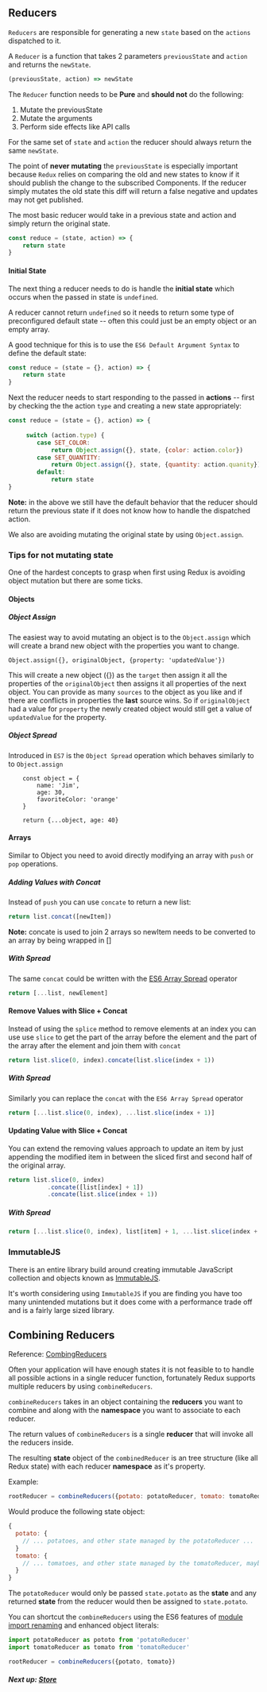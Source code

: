 ## Reducers

`Reducers` are responsible for generating a new `state` based on the `actions` dispatched to it.

A `Reducer` is a function that takes 2 parameters `previousState` and `action` and returns the `newState`.

```javascript 1.8
(previousState, action) => newState
```

The `Reducer` function needs to be **Pure** and __should not__ do the following: 
1. Mutate the previousState
2. Mutate the arguments
3. Perform side effects like API calls

For the same set of `state` and `action` the reducer should always return the same `newState`.

The point of __never mutating__ the `previousState` is especially important because `Redux` relies on comparing the old and
new states to know if it should publish the change to the subscribed Components. If the reducer simply mutates the old state
this diff will return a false negative and updates may not get published.

The most basic reducer would take in a previous state and action and simply return the original state.

```javascript 1.8
const reduce = (state, action) => {
    return state
}
```


#### Initial State


The next thing a reducer needs to do is handle the **initial state** which occurs when the passed in state is `undefined`.

A reducer cannot return `undefined` so it needs to return some type of preconfigured default state -- often this could just
be an empty object or an empty array.

A good technique for this is to use the `ES6 Default Argument Syntax` to define the default state:

```javascript 1.8
const reduce = (state = {}, action) => {
    return state
}
```

Next the reducer needs to start responding to the passed in **actions** -- first by checking the the action `type` and creating
a new state appropriately:

```javascript 1.8
const reduce = (state = {}, action) => {
    
     switch (action.type) {
        case SET_COLOR:
            return Object.assign({}, state, {color: action.color})
        case SET_QUANTITY:
            return Object.assign({}, state, {quantity: action.quanity})
        default:
            return state
}
```

**Note:** in the above we still have the default behavior that the reducer should return the previous state if it does not
know how to handle the dispatched action.

We also are avoiding mutating the original state by using `Object.assign`.

### Tips for not mutating state

One of the hardest concepts to grasp when first using Redux is avoiding object mutation but there are some ticks.

#### Objects

##### Object Assign

The easiest way to avoid mutating an object is to the `Object.assign` which will create a brand new object with the 
properties you want to change.
 
 `Object.assign({}, originalObject, {property: 'updatedValue'})`
 
This will create a new object ({}) as the `target` then assign it all the properties of the `originalObject` then assigns 
it all properties of the next object. You can provide as many `sources` to the object as you like and if there are conflicts in properties
the **last** source wins. So if `originalObject` had a value for `property` the newly created object would still get a value
of `updatedValue` for the property.

##### Object Spread

Introduced in `ES7` is the `Object Spread` operation which behaves similarly to to `Object.assign`

```
    const object = {
        name: 'Jim',
        age: 30,
        favoriteColor: 'orange'
    }

    return {...object, age: 40}
```

#### Arrays

Similar to Object you need to avoid directly modifying an array with `push` or `pop` operations.

##### Adding Values with Concat

Instead of `push` you can use `concate` to return a new list:

```javascript 1.8
return list.concat([newItem])
```

**Note:** concate is used to join 2 arrays so newItem needs to be converted to an array by being wrapped in []

##### With Spread

The same `concat` could be written with the [ES6 Array Spread](../../1_es6/9_spread) operator

```javascript 1.8
return [...list, newElement]
```

#### Remove Values with Slice + Concat

Instead of using the `splice` method to remove elements at an index you can use use `slice` to get the part of
the array before the element and the part of the array after the element and join them with `concat`

```javascript 1.8
return list.slice(0, index).concate(list.slice(index + 1))
```

##### With Spread

Similarly you can replace the `concat` with the `ES6 Array Spread` operator

```javascript 1.8
return [...list.slice(0, index), ...list.slice(index + 1)]
```

#### Updating Value with Slice + Concat

You can extend the removing values approach to update an item by just appending the modified item in between the sliced
first and second half of the original array.

```javascript 1.8
return list.slice(0, index)
           .concate([list[index] + 1])
           .concate(list.slice(index + 1))
```

##### With Spread

```javascript 1.8
return [...list.slice(0, index), list[item] + 1, ...list.slice(index + 1)]
```

### ImmutableJS

There is an entire library build around creating immutable JavaScript collection and objects known as [ImmutableJS](https://facebook.github.io/immutable-js/).

It's worth considering using `ImmutableJS` if you are finding you have too many unintended mutations but it does come with a 
performance trade off and is a fairly large sized library.


## Combining Reducers

Reference: [CombingReducers](https://redux.js.org/docs/recipes/reducers/UsingCombineReducers.html)

Often your application will have enough states it is not feasible to to handle all possible actions in a single reducer function,
fortunately Redux supports multiple reducers by using `combineReducers`.

`combineReducers` takes in an object containing the **reducers** you want to combine and along with the **namespace** you want
to associate to each reducer.

The return values of `combineReducers` is a single **reducer** that will invoke all the reducers inside. 

The resulting **state** object of the `combinedReducer` is an tree structure (like all Redux state) with each reducer **namespace**
as it's property.

Example:

```javascript 1.8
rootReducer = combineReducers({potato: potatoReducer, tomato: tomatoReducer})
```

Would produce the following state object:

```javascript 1.8
{
  potato: {
    // ... potatoes, and other state managed by the potatoReducer ... 
  }
  tomato: {
    // ... tomatoes, and other state managed by the tomatoReducer, maybe some nice sauce? ...
  }
}
```

The `potatoReducer` would only be passed `state.potato` as the **state** and any returned **state** from the reducer 
would then be assigned to `state.potato`.

You can shortcut the `combineReducers` using the ES6 features of [module import renaming](../../1_es6/6_modules/readme.md#renaming-named-imports) and enhanced object literals:

```javascript 1.8
import potatoReducer as pototo from 'potatoReducer'
import tomatoReducer as tomato from 'tomatoReducer'

rootReducer = combineReducers({potato, tomato})
```

##### Next up: [Store](./stores.md)


 
 
